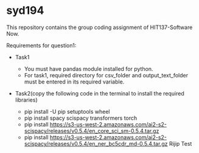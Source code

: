 # syd194

This repository contains the group coding assignment of HIT137-Software Now.

Requirements for question1:

- Task1

  - You must have pandas module installed for python.
  - For task1, required directory for csv_folder and output_text_folder must be entered in its required variable.

- Task2(copy the following code in the terminal to install the required libraries)

  - pip install -U pip setuptools wheel
  - pip install spacy scispacy transformers torch
  - pip install https://s3-us-west-2.amazonaws.com/ai2-s2-scispacy/releases/v0.5.4/en_core_sci_sm-0.5.4.tar.gz
  - pip install https://s3-us-west-2.amazonaws.com/ai2-s2-scispacy/releases/v0.5.4/en_ner_bc5cdr_md-0.5.4.tar.gz
 Rijip Test